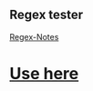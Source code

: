 ## Regex tester

[Regex-Notes](https://github.com/geraldohomero/regex-notes)

# [Use here](https://geraldohomero.github.io/regex)
